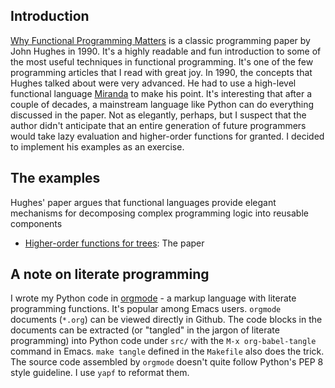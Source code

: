 ## Introduction

[Why Functional Programming Matters](https://www.cs.kent.ac.uk/people/staff/dat/miranda/whyfp90.pdf) is a classic programming paper by John Hughes in 1990. It's a highly readable and fun introduction to some of the most useful techniques in functional programming. It's one of the few programming articles that I read with great joy. In 1990, the concepts that Hughes talked about were very advanced. He had to use a high-level functional language [Miranda](https://en.wikipedia.org/wiki/Miranda_(programming_language)) to make his point. It's interesting that after a couple of decades, a mainstream language like Python can do everything discussed in the paper. Not as elegantly, perhaps, but I suspect that the author didn't anticipate that an entire generation of future programmers would take lazy evaluation and higher-order functions for granted. I decided to implement his examples as an exercise.

## The examples

Hughes' paper argues that functional languages provide elegant mechanisms for decomposing complex programming logic into reusable components 

- [Higher-order functions for trees](foldtree.org): The paper 

## A note on literate programming

I wrote my Python code in [orgmode](https://orgmode.org) - a markup language with literate programming functions. It's popular among Emacs users. `orgmode` documents (`*.org`) can be viewed directly in Github. The code blocks in the documents can be extracted (or "tangled" in the jargon of literate programming) into Python code under `src/` with the `M-x org-babel-tangle` command in Emacs. `make tangle` defined in the `Makefile` also does the trick. The source code assembled by `orgmode` doesn't quite follow Python's PEP 8 style guideline. I use `yapf` to reformat them.

